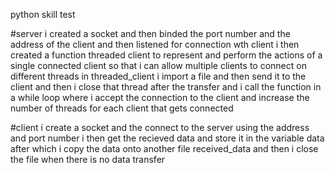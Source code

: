 python skill test

#server
i created a socket and then binded the port number and the address of the client and then listened for connection wth client
i then created a function threaded client to represent and perform the actions of a single connected client so that i can allow multiple clients to connect on different threads
in threaded_client i import a file and then send it to the client and then i close that thread after the transfer and i call the function in a while loop where i accept the connection to the client and increase the number of threads for each client that gets connected

#client
i create a socket and the connect to the server using the address and port number
i then get the recieved data and store it in the variable data after which i copy the data onto another file received_data and then i close the file when there is no data transfer
